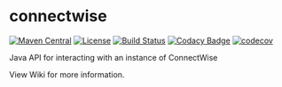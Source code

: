 # connectwise

[![Maven Central](https://img.shields.io/maven-central/v/io.vulpine.lib/connectwise.svg?maxAge=2592000)](http://search.maven.org/#artifactdetails|io.vulpine.lib|connectwise)
[![License](https://img.shields.io/github/license/vulpine-io/lib-connectwise.svg?maxAge=2592000?style=plastic)](https://www.apache.org/licenses/LICENSE-2.0.html)
[![Build Status](https://travis-ci.org/Vulpine-IO/lib-connectwise.svg?branch=master)](https://travis-ci.org/Vulpine-IO/lib-connectwise)
[![Codacy Badge](https://api.codacy.com/project/badge/Grade/ec4295803f7a4679b5bb550a577c2e50)](https://www.codacy.com/app/Vulpine/lib-connectwise?utm_source=github.com&amp;utm_medium=referral&amp;utm_content=Vulpine-IO/lib-connectwise&amp;utm_campaign=Badge_Grade)
[![codecov](https://codecov.io/gh/Vulpine-IO/lib-connectwise/branch/master/graph/badge.svg)](https://codecov.io/gh/Vulpine-IO/lib-connectwise)

Java API for interacting with an instance of ConnectWise

View Wiki for more information.
